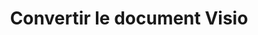 ﻿---
title: Convertir le document Visio
linktitle: Convertir le document Visio
type: docs
weight: 40
url: /fr/python-net/converting/
description: Cette section contient une description de toutes les options possibles pour convertir des documents Visio sur Python à l'aide de la bibliothèque Aspose.Diagram.
---
